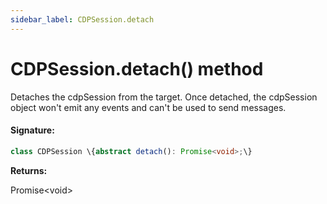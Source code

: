 ```yaml
---
sidebar_label: CDPSession.detach
---
```


# CDPSession.detach() method

Detaches the cdpSession from the target. Once detached, the cdpSession object won't emit any events and can't be used to send messages.

#### Signature:

```typescript
class CDPSession \{abstract detach(): Promise<void>;\}
```

**Returns:**

Promise&lt;void&gt;

